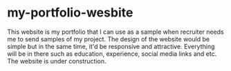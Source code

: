 # my-portfolio-wesbite
This website is my portfolio that I can use as a sample when recruiter needs me to send samples of my project. The design of the website would be simple but in the same time, it'd be responsive and attractive. Everything will be in there such as education, experience, social media links and etc. The website is under construction.
